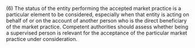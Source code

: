 (6) The status of the entity performing the accepted market practice is a particular element to be considered, especially when that entity is acting on behalf of or on the account of another person who is the direct beneficiary of the market practice. Competent authorities should assess whether being a supervised person is relevant for the acceptance of the particular market practice under consideration.